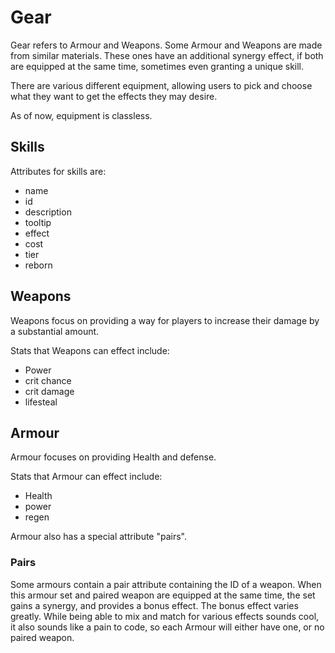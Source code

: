 # Gear

Gear refers to Armour and Weapons.
Some Armour and Weapons are made from similar materials. These ones have an additional synergy effect, if both are equipped at the same time, sometimes even granting a unique skill.

There are various different equipment, allowing users to pick and choose what they want to get the effects they may desire.

As of now, equipment is classless.

## Skills

Attributes for skills are:

- name
- id
- description
- tooltip
- effect
- cost
- tier
- reborn

## Weapons

Weapons focus on providing a way for players to increase their damage by a substantial amount.

Stats that Weapons can effect include:

- Power
- crit chance
- crit damage
- lifesteal

## Armour

Armour focuses on providing Health and defense.

Stats that Armour can effect include:

- Health
- power
- regen

Armour also has a special attribute "pairs".

### Pairs

Some armours contain a pair attribute containing the ID of a weapon. When this armour set and paired weapon are equipped at the same time, the set gains a synergy, and provides a bonus effect. The bonus effect varies greatly.
While being able to mix and match for various effects sounds cool, it also sounds like a pain to code, so each Armour will either have one, or no paired weapon.
